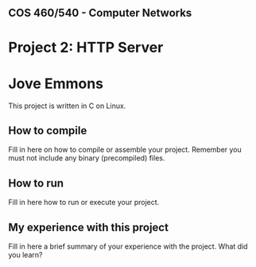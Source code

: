 ## COS 460/540 - Computer Networks
# Project 2: HTTP Server

# Jove Emmons

This project is written in C on Linux.

## How to compile

Fill in here on how to compile or assemble your project. Remember you must not include any binary (precompiled) files.

## How to run

Fill in here how to run or execute your project.

## My experience with this project

Fill in here a brief summary of your experience with the project. What did you learn?
